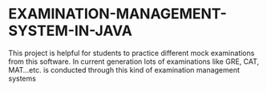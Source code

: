 # EXAMINATION-MANAGEMENT-SYSTEM-IN-JAVA
This project is helpful for students to practice different mock examinations from this software. In current generation lots of examinations like GRE, CAT, MAT…etc. is conducted through this kind of examination management systems

